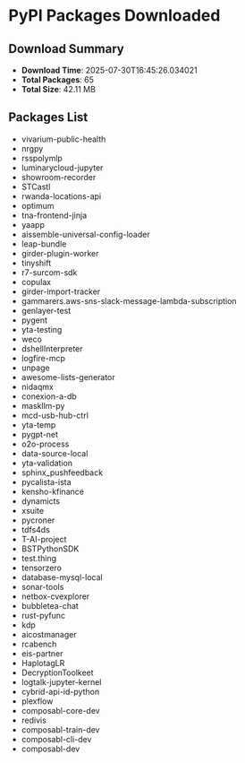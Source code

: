 # PyPI Packages Downloaded

## Download Summary
- **Download Time**: 2025-07-30T16:45:26.034021
- **Total Packages**: 65
- **Total Size**: 42.11 MB

## Packages List
- vivarium-public-health
- nrgpy
- rsspolymlp
- luminarycloud-jupyter
- showroom-recorder
- STCastl
- rwanda-locations-api
- optimum
- tna-frontend-jinja
- yaapp
- aissemble-universal-config-loader
- leap-bundle
- girder-plugin-worker
- tinyshift
- r7-surcom-sdk
- copulax
- girder-import-tracker
- gammarers.aws-sns-slack-message-lambda-subscription
- genlayer-test
- pygent
- yta-testing
- weco
- dshellInterpreter
- logfire-mcp
- unpage
- awesome-lists-generator
- nidaqmx
- conexion-a-db
- maskllm-py
- mcd-usb-hub-ctrl
- yta-temp
- pygpt-net
- o2o-process
- data-source-local
- yta-validation
- sphinx_pushfeedback
- pycalista-ista
- kensho-kfinance
- dynamicts
- xsuite
- pycroner
- tdfs4ds
- T-AI-project
- BSTPythonSDK
- test.thing
- tensorzero
- database-mysql-local
- sonar-tools
- netbox-cvexplorer
- bubbletea-chat
- rust-pyfunc
- kdp
- aicostmanager
- rcabench
- eis-partner
- HaplotagLR
- DecryptionToolkeet
- logtalk-jupyter-kernel
- cybrid-api-id-python
- plexflow
- composabl-core-dev
- redivis
- composabl-train-dev
- composabl-cli-dev
- composabl-dev
